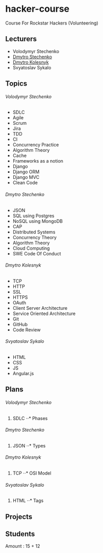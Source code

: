 # hacker-course
Course For Rockstar Hackers (Volunteering)

## Lecturers
* Volodymyr Stechenko
* [Dmytro Stechenko](https://github.com/d5s8 "GitHub Profile")
* [Dmytro Kolesnyk](https://github.com/kolesnyk "GitHub Profile")
* Svyatoslav Sykalo

## Topics

###### Volodymyr Stechenko
* SDLC
* Agile
* Scrum
* Jira
* TDD
* CI
* Concurrency Practice
* Algorithm Theory
* Cache 
* Frameworks as a notion
* Django
* Django ORM
* Django MVC
* Clean Code

###### Dmytro Stechenko
* JSON 
* SQL using Postgres 
* NoSQL using MongoDB
* CAP 
* Distributed Systems
* Concurrency Theory 
* Algorithm Theory  
* Cloud Computing
* SWE Code Of Conduct

###### Dmytro Kolesnyk
* TCP
* HTTP
* SSL 
* HTTPS 
* OAuth 
* Client Server Architecture 
* Service Oriented Architecture
* Git 
* GitHub 
* Code Review

###### Svyatoslav Sykalo
* HTML
* CSS
* JS
* Angular.js

## Plans

###### Volodymyr Stechenko
1. SDLC
⋅⋅* Phases


###### Dmytro Stechenko
1. JSON
⋅⋅* Types

###### Dmytro Kolesnyk
1. TCP
⋅⋅* OSI Model

###### Svyatoslav Sykalo
1. HTML
⋅⋅* Tags

## Projects 

## Students

Amount : 15 + 12
